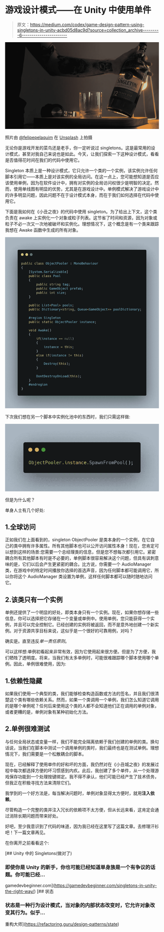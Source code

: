 # 游戏设计模式——在 Unity 中使用单件

> 原文：<https://medium.com/codex/game-design-pattern-using-singletons-in-unity-acbd05d8ac9d?source=collection_archive---------6----------------------->

![](img/a3c1c0d3838d2de9f8cd70256ffd90a7.png)

照片由 [@felipepelaquim](https://unsplash.com/@felipepelaquim?utm_source=unsplash&utm_medium=referral&utm_content=creditCopyText) 在 [Unsplash](https://unsplash.com/s/photos/singletons?utm_source=unsplash&utm_medium=referral&utm_content=creditCopyText) 上拍摄

无论你是游戏开发的菜鸟还是老手，你一定听说过 singletons。这是最常用的设计模式，甚至对我自己来说也是如此。今天，让我们探索一下这种设计模式，看看是否值得花时间在我们的代码中使用它。

Singleton 本质上是一种设计模式，它只允许一个类的一个实例，该实例允许任何脚本引用它——本质上是对该实例的全局访问。在这一点上，您可能想知道是否应该使用单例，因为在软件设计中，拥有对实例的全局访问权很少是明智的决定。然而，使用单线图有明显的优势，尤其是在游戏设计中。单例模式解决了游戏设计中的许多明显问题，因此问题不在于设计模式本身，而在于我们如何选择在代码中使用它。

下面是我如何在《小丑之夜》的代码中使用 singleton。为了给出上下文，这个类负责在 awake 上实例化一个对象或粒子列表。这节省了时间和资源，因为对象或粒子不必一次又一次地被破坏和实例化。理想情况下，这个概念是有一个类来跟踪我想在 Awake 函数中生成的所有对象。

![](img/9369c7967847cfdf04ca6943ec18b604.png)

下次我们想在另一个脚本中实例化池中的东西时，我们只需这样做:

![](img/4cb0faa4dea50205e28dc12284806e7b.png)

但是为什么呢？

单身人士有几个好处:

## 1.全球访问

正如我们在上面看到的，singleton ObjectPooler 是类本身的一个实例，在它自己的类中拥有许多属性。所有其他脚本也可以公开访问属性本身！现在，您肯定可以想到这样的场景:您需要一个总经理类的信息，但是您不想每次都引用它。紧密耦合所有其他脚本有时是不必要的，单例脚本很容易解决这个问题，但具有讽刺意味的是，它们以后会产生更紧密的耦合。比方说，你需要一个 AudioManager 类，在游戏中的特定时间播放你选择的首选声音，因为任何脚本都可能调用它，所以你将这个 AudioManager 类设置为单例，这样任何脚本都可以随时随地访问它。

## 2.该类只有一个实例

单例还提供了一个明显的好处，即类本身只有一个实例。现在，如果你想存储一些信息，你可以选择把它存储在一个变量或单例中。使用单例，您只能获得一个实例，并且可以完全控制它。已经创建的实例将被返回，而不是意外地创建一个新实例。对于资源共享目标来说，这似乎是一个很好的可靠用例，对吗？

确实是。直至违反*单一责任原则*。

可以这样想:单例初看起来非常有效，因为它使用起来很方便。但是为了方便，我们牺牲了透明度。将来，当我们有太多单例时，可能很难跟踪哪个脚本使用哪个单例。因此，单例很难使用，因为:

## 1.依赖性隐藏

如果我们使用一个典型的类，我们能够检查构造函数或方法的签名，并且我们很清楚这个类有哪些依赖关系。然而，如果一个类调用一个单例，我们怎么知道它调用的是哪个单例呢？任何后来使用这个类的人都不会知道他们正在调用的单例对象，或者更糟的是，单例对象有某种初始化方法。

## 2.单例很难测试

与任何全局状态或变量一样，我们不能完全隔离依赖于我们创建的单例的类。换句话说，当我们在脚本中测试一个调用单例的类时，我们最终也是在测试单例。理想情况下，我们需要是一个松散耦合的脚本。

现在，已经解释了使用单件的好和坏的方面，我仍然对在《小丑城之夜》的发展过程中每次都选择方便的坏习惯感到内疚。此后，我创建了多个单件，从一个处理游戏保存功能到一个处理按键绑定。我不得不承认，他们可能已经产生了技术债务，但我正在积极寻找方法来清除它们。

我学到的一个好方法是，每当解决问题时，单例对象显得太方便时，就用**注入依赖**。

尽管构造一个完整的类并注入冗长的依赖项不太方便，但从长远来看，这肯定会通过消除长期问题而带来好处。

好吧，至少我意识到了代码的味道，因为我已经在这里写了这篇文章。去修理汗衫吧！下一篇文章再见。

在你离开之前看看这个:

[](https://gamedevbeginner.com/singletons-in-unity-the-right-way/) [## Unity 中的 Singletons(做对了)

### 即使你是 Unity 的新手，你也可能已经知道单身族是一个有争议的话题。你可能已经…

gamedevbeginner.com](https://gamedevbeginner.com/singletons-in-unity-the-right-way/) [](https://refactoring.guru/design-patterns/state) [## 状态

### 状态是一种行为设计模式，当对象的内部状态改变时，它允许对象改变其行为。似乎…

重构大师](https://refactoring.guru/design-patterns/state)